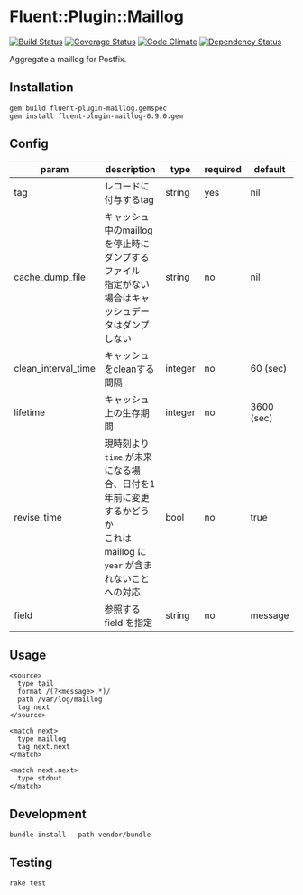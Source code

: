 # Fluent::Plugin::Maillog

[![Build Status](https://secure.travis-ci.org/nemonium/fluent-plugin-maillog.png)](https://travis-ci.org/nemonium/fluent-plugin-maillog)
[![Coverage Status](https://coveralls.io/repos/github/nemonium/fluent-plugin-maillog/badge.svg?branch=master)](https://coveralls.io/github/nemonium/fluent-plugin-maillog)
[![Code Climate](https://codeclimate.com/github/nemonium/fluent-plugin-maillog/badges/gpa.svg)](https://codeclimate.com/github/nemonium/fluent-plugin-maillog)
[![Dependency Status](https://gemnasium.com/badges/github.com/nemonium/fluent-plugin-maillog.svg)](https://gemnasium.com/github.com/nemonium/fluent-plugin-maillog)

Aggregate a maillog for Postfix.

## Installation

    gem build fluent-plugin-maillog.gemspec
    gem install fluent-plugin-maillog-0.9.0.gem

## Config

|param|description|type|required|default|
|---|---|---|---|---|
|tag|レコードに付与するtag|string|yes|nil|
|cache_dump_file|キャッシュ中のmaillogを停止時にダンプするファイル<br>指定がない場合はキャッシュデータはダンプしない|string|no|nil|
|clean_interval_time|キャッシュをcleanする間隔|integer|no|60 (sec)|
|lifetime|キャッシュ上の生存期間|integer|no|3600 (sec)|
|revise_time|現時刻より `time` が未来になる場合、日付を1年前に変更するかどうか<br>これは maillog に `year` が含まれないことへの対応|bool|no|true|
|field|参照する field を指定|string|no|message|

## Usage

~~~
<source>
  type tail
  format /(?<message>.*)/
  path /var/log/maillog
  tag next
</source>

<match next>
  type maillog
  tag next.next
</match>

<match next.next>
  type stdout
</match>
~~~

## Development

    bundle install --path vendor/bundle

## Testing

    rake test
